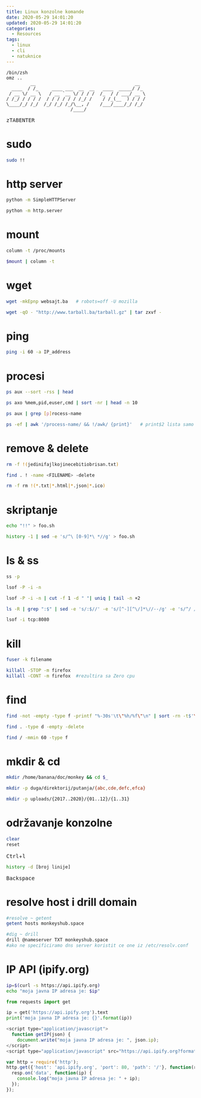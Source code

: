 ```yaml
---
title: Linux konzolne komande
date: 2020-05-29 14:01:20
updated: 2020-05-29 14:01:20
categories:
  - Resources
tags:
  - linux
  - cli
  - natuknice
---
```


```
/bin/zsh
omz ..
         __                                     __   
  ____  / /_     ____ ___  __  __   ____  _____/ /_  
 / __ \/ __ \   / __ `__ \/ / / /  /_  / / ___/ __ \
/ /_/ / / / /  / / / / / / /_/ /    / /_(__  ) / / /
\____/_/ /_/  /_/ /_/ /_/\__, /    /___/____/_/ /_/  
                        /____/                       
```

<div class="centar">
<kbd>z</kbd><kbd>TAB</kbd><kbd>ENTER</kbd>
</div>

<!--more-->

# sudo
```zsh ponavlja zadnju liniju kao sudo
sudo !!
```

# http server
```sh python 2
python -m SimpleHTTPServer
```
```sh python 3
python -m http.server
```

# mount
```sh tabelarni prikaz > column
column -t /proc/mounts
```
```sh tabelarni prikaz > mount
$mount | column -t
```

# wget
```sh full sajt dowload + konverzija linkova
wget -mkEpnp websajt.ba   # robots=off -U mozilla
```
```sh extract tarball bez lokalnog cuvanja
wget -qO - "http://www.tarball.ba/tarball.gz" | tar zxvf -
```

# ping
```sh ping svakih 60s sa audio dojavom kada adresa bude pingabilna
ping -i 60 -a IP_address
```

# procesi
```sh top 10 procesa sortiranih po crpljenju memorije
ps aux --sort -rss | head
```
```sh top 10 procesa sortiranih po crpljenju memorije
ps axo %mem,pid,euser,cmd | sort -nr | head -n 10
```
```sh grep procesa za minus sam grep
ps aux | grep [p]rocess-name
```
```sh trazenje aktivnog procesa bez kesiranja pretrage
ps -ef | awk '/process-name/ && !/awk/ {print}'   # print$2 lista samo pidove
```

# remove & delete
```sh brisanje svih fajlova u folderu osim !(x.y)
rm -f !(jedinifajlkojinecebitiobrisan.txt)
```
```sh brisanje svih fajlova u folderu osim
find . ! -name <FILENAME> -delete
```
```sh brisanje svih fajlova u folderu osim !(x.y)
rm -f rm !(*.txt|*.html|*.json|*.ico)
```

# skriptanje
```sh snimanje prethodne komande u skriptu (!!:q za komentiranje linija)
echo "!!" > foo.sh
```
```sh snimanje prethodne komande u skriptu
history -1 | sed -e 's/^\ [0-9]*\ *//g' > foo.sh  
```
# ls & ss
```sh prikaz aplikacija koje koriste internet trenutno
ss -p
```
```sh prikaz aplikacija koje koriste internet trenutno
lsof -P -i -n
```
```sh prikaz samo naziva aplikacija koje koriste internet trenutno
lsof -P -i -n | cut -f 1 -d " "| uniq | tail -n +2
```
```sh tree pregled subfoldera
ls -R | grep ":$" | sed -e 's/:$//' -e 's/[^-][^\/]*\//--/g' -e 's/^/ /' -e 's/-/|/'
```
```sh ko koristi ovaj port?
lsof -i tcp:8080
```

# kill
```sh kill fajla / skripte / procesa koji ti ide na zivce
fuser -k filename
```
```sh stop & suspend
killall -STOP -m firefox
killall -CONT -m firefox  #rezultira sa Zero cpu
```

# find
```sh pronalazi duple fajlove, prvo prema velicini, zatim po md5sum
find -not -empty -type f -printf "%-30s'\t\"%h/%f\"\n" | sort -rn -t$'\t' | uniq -w30 -D | cut -f 2 -d $'\t' | xargs md5sum | sort | uniq -w32 --all-repeated=separate
```

```sh brise prazne foldere unutar radnog
find . -type d -empty -delete
```
```sh pronadji fajlove koji su izmjenjeni u zadnjih 60min
find / -mmin 60 -type f
```

# mkdir & cd
```sh mkdir & cd u njega / portable
mkdir /home/banana/doc/monkey && cd $_
```
```sh sa nizom subfoldera + 4 foldera u zadnjem
mkdir -p duga/direktorij/putanja/{abc,cde,defc,efca}
```
```sh wordpress style
mkdir -p uploads/{2017..2020}/{01..12}/{1..31}
```
# održavanje konzolne
```sh ocisti ili resetuj
clear
reset
```
<kbd>Ctrl</kbd>+<kbd>l</kbd>
```sh izbrisi historiju
history -d [broj linije]
```
<kbd>Backspace</kbd>

# resolve host i drill domain
```sh resolve via getent
#resolve ~ getent
getent hosts monkeyshub.space
```
```sh drill domenu
#dig ~ drill
drill @nameserver TXT monkeyshub.space
#ako ne specificiramo dns server koristit ce one iz /etc/resolv.conf
```

# IP API (ipify.org)
```sh shell
ip=$(curl -s https://api.ipify.org)
echo "moja javna IP adresa je: $ip"
```
```python python
from requests import get

ip = get('https://api.ipify.org').text
print('moja javna IP adresa je: {}'.format(ip))
```
```javascript javascript
<script type="application/javascript">
  function getIP(json) {
    document.write("moja javna IP adresa je: ", json.ip);
</script>
<script type="application/javascript" src="https://api.ipify.org?format=jsonp&callback=getIP"></script>
```
```js node.js
var http = require('http');
http.get({'host': 'api.ipify.org', 'port': 80, 'path': '/'}, function(resp) {
  resp.on('data', function(ip) {
    console.log("moja javna IP adresa je: " + ip);
  });
});
```
